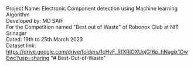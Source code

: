Project Name: Electronic Component detection using Machine learning Algorithm<br>
Developed by: MD SAIF<br>
For the Competition named "Best out of Waste" of Robonox Club at NIT Srinagar<br>
Dated: 19th to 25th March 2023<br>
Dataset link: https://drive.google.com/drive/folders/1cHvF_RfXRIOXUojGf6p_hNagjx1OwEwc?usp=sharing
"# Best-Out-of-Waste" 
